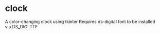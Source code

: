 # clock
A color-changing clock using tkinter
Requires ds-digital font to be installed via DS_DIGI.TTF
